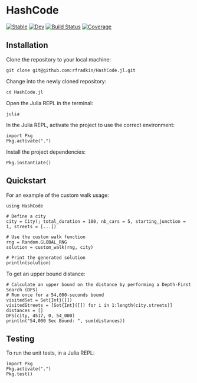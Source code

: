 # HashCode

[![Stable](https://img.shields.io/badge/docs-stable-blue.svg)](https://rfradkin.github.io/HashCode.jl/stable/)
[![Dev](https://img.shields.io/badge/docs-dev-blue.svg)](https://rfradkin.github.io/HashCode.jl/dev/)
[![Build Status](https://github.com/rfradkin/HashCode.jl/actions/workflows/CI.yml/badge.svg?branch=main)](https://github.com/rfradkin/HashCode.jl/actions/workflows/CI.yml?query=branch%3Amain)
[![Coverage](https://codecov.io/gh/rfradkin/HashCode.jl/branch/main/graph/badge.svg)](https://codecov.io/gh/rfradkin/HashCode.jl)


## Installation
Clone the repository to your local machine:
```
git clone git@github.com:rfradkin/HashCode.jl.git
```
Change into the newly cloned repository:
```
cd HashCode.jl
```
Open the Julia REPL in the terminal:
```
julia
```
In the Julia REPL, activate the project to use the correct environment:
```
import Pkg
Pkg.activate(".")
```
Install the project dependencies:
```
Pkg.instantiate()
```
## Quickstart
For an example of the custom walk usage:
```
using HashCode

# Define a city
city = City(; total_duration = 100, nb_cars = 5, starting_junction = 1, streets = [...])

# Use the custom walk function
rng = Random.GLOBAL_RNG
solution = custom_walk(rng, city)

# Print the generated solution
println(solution)
```
To get an upper bound distance:
```
# Calculate an upper bound on the distance by performing a Depth-First Search (DFS)
# Run once for a 54,000-seconds bound
visitedSet = Set{Int}([])
visitedStreets = [Set{Int}([]) for i in 1:length(city.streets)]
distances = []
DFS(city, 4517, 0, 54_000)
println("54,000 Sec Bound: ", sum(distances))
```

## Testing
To run the unit tests, in a Julia REPL:
```
import Pkg
Pkg.activate(".")
Pkg.test()
```
